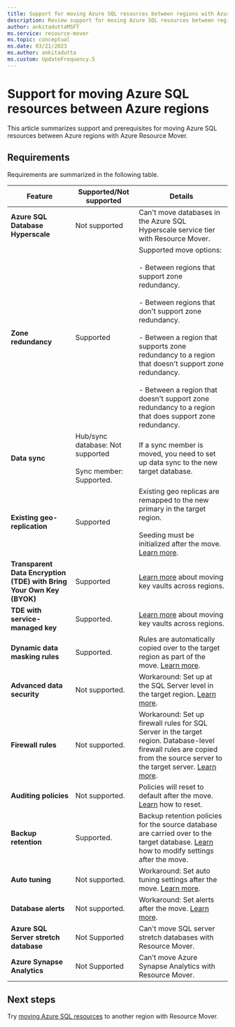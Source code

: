 ```yaml
---
title: Support for moving Azure SQL resources between regions with Azure Resource Mover.
description: Review support for moving Azure SQL resources between regions with Azure Resource Mover.
author: ankitaduttaMSFT
ms.service: resource-mover
ms.topic: conceptual
ms.date: 03/21/2023
ms.author: ankitadutta
ms.custom: UpdateFrequency.5
---
```

# Support for moving Azure SQL resources between Azure regions

This article summarizes support and prerequisites for moving Azure SQL resources between Azure regions with Azure Resource Mover.

## Requirements

Requirements are summarized in the following table.

| **Feature** | **Supported/Not supported** | **Details**|
| --- | --- | ---|
| **Azure SQL Database Hyperscale** | Not supported | Can't move databases in the Azure SQL Hyperscale service tier with Resource Mover.|
| **Zone redundancy** | Supported |  Supported move options:<br/><br/> - Between regions that support zone redundancy.<br/><br/> - Between regions that don't support zone redundancy.<br/><br/> - Between a region that supports zone redundancy to a region that doesn't support zone redundancy.<br/><br/> - Between a region that doesn't support zone redundancy to a region that does support zone redundancy. |
| **Data sync** | Hub/sync database: Not supported<br/><br/> Sync member: Supported. | If a sync member is moved, you need to set up data sync to the new target database.|
| **Existing geo-replication** | Supported | Existing geo replicas are remapped to the new primary in the target region.<br/><br/> Seeding must be initialized after the move. [Learn more](/azure/azure-sql/database/active-geo-replication-configure-portal). |
| **Transparent Data Encryption (TDE) with Bring Your Own Key (BYOK)** | Supported | [Learn more](../key-vault/general/move-region.md) about moving key vaults across regions. |
| **TDE with service-managed key** | Supported. |  [Learn more](../key-vault/general/move-region.md) about moving key vaults across regions.|
| **Dynamic data masking rules** | Supported. | Rules are automatically copied over to the target region as part of the move. [Learn more](/azure/azure-sql/database/dynamic-data-masking-configure-portal). |
| **Advanced data security** | Not supported. | Workaround: Set up at the SQL Server level in the target region. [Learn more](/azure/azure-sql/database/azure-defender-for-sql). |
| **Firewall rules** | Not supported. | Workaround: Set up firewall rules for SQL Server in the target region. Database-level firewall rules are copied from the source server to the target server. [Learn more](/azure/azure-sql/database/firewall-create-server-level-portal-quickstart). |
| **Auditing policies** | Not supported. | Policies will reset to default after the move. [Learn](/azure/azure-sql/database/auditing-overview) how to reset. |
| **Backup retention** | Supported. | Backup retention policies for the source database are carried over to the target database. [Learn](/azure/azure-sql/database/long-term-backup-retention-configure) how to modify settings after the move. |
| **Auto tuning** | Not supported. | Workaround: Set auto tuning settings after the move. [Learn more](/azure/azure-sql/database/automatic-tuning-enable). |
| **Database alerts** | Not supported. | Workaround: Set alerts after the move. [Learn more](/azure/azure-sql/database/alerts-insights-configure-portal). |
| **Azure SQL Server stretch database** | Not Supported | Can't move SQL server stretch databases with Resource Mover.
**Azure Synapse Analytics** | Not Supported | Can’t move Azure Synapse Analytics with Resource Mover.

## Next steps

Try [moving Azure SQL resources](tutorial-move-region-sql.md) to another region with Resource Mover.